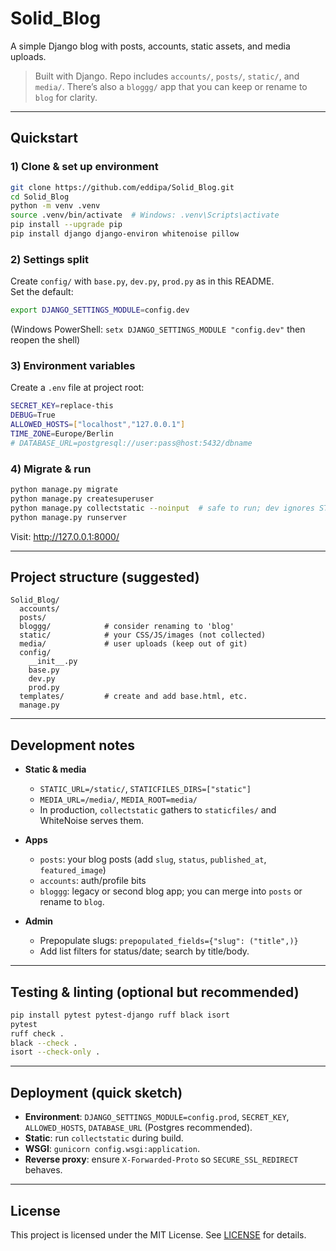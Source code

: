 # Solid_Blog

A simple Django blog with posts, accounts, static assets, and media uploads.

> Built with Django. Repo includes `accounts/`, `posts/`, `static/`, and `media/`. There’s also a `bloggg/` app that you can keep or rename to `blog` for clarity.

---

## Quickstart

### 1) Clone & set up environment
```bash
git clone https://github.com/eddipa/Solid_Blog.git
cd Solid_Blog
python -m venv .venv
source .venv/bin/activate  # Windows: .venv\Scripts\activate
pip install --upgrade pip
pip install django django-environ whitenoise pillow
```

### 2) Settings split
Create `config/` with `base.py`, `dev.py`, `prod.py` as in this README.  
Set the default:
```bash
export DJANGO_SETTINGS_MODULE=config.dev
```
(Windows PowerShell: `setx DJANGO_SETTINGS_MODULE "config.dev"` then reopen the shell)

### 3) Environment variables
Create a `.env` file at project root:
```bash
SECRET_KEY=replace-this
DEBUG=True
ALLOWED_HOSTS=["localhost","127.0.0.1"]
TIME_ZONE=Europe/Berlin
# DATABASE_URL=postgresql://user:pass@host:5432/dbname
```

### 4) Migrate & run
```bash
python manage.py migrate
python manage.py createsuperuser
python manage.py collectstatic --noinput  # safe to run; dev ignores STATIC_ROOT
python manage.py runserver
```

Visit: http://127.0.0.1:8000/

---

## Project structure (suggested)
```
Solid_Blog/
  accounts/
  posts/
  bloggg/            # consider renaming to 'blog'
  static/            # your CSS/JS/images (not collected)
  media/             # user uploads (keep out of git)
  config/
    __init__.py
    base.py
    dev.py
    prod.py
  templates/         # create and add base.html, etc.
  manage.py
```
---

## Development notes

- **Static & media**  
  - `STATIC_URL=/static/`, `STATICFILES_DIRS=["static"]`  
  - `MEDIA_URL=/media/`, `MEDIA_ROOT=media/`  
  - In production, `collectstatic` gathers to `staticfiles/` and WhiteNoise serves them.

- **Apps**  
  - `posts`: your blog posts (add `slug`, `status`, `published_at`, `featured_image`)  
  - `accounts`: auth/profile bits  
  - `bloggg`: legacy or second blog app; you can merge into `posts` or rename to `blog`.

- **Admin**  
  - Prepopulate slugs: `prepopulated_fields={"slug": ("title",)}`  
  - Add list filters for status/date; search by title/body.

---

## Testing & linting (optional but recommended)
```bash
pip install pytest pytest-django ruff black isort
pytest
ruff check .
black --check .
isort --check-only .
```

---

## Deployment (quick sketch)

- **Environment**: `DJANGO_SETTINGS_MODULE=config.prod`, `SECRET_KEY`, `ALLOWED_HOSTS`, `DATABASE_URL` (Postgres recommended).
- **Static**: run `collectstatic` during build.
- **WSGI**: `gunicorn config.wsgi:application`.
- **Reverse proxy**: ensure `X-Forwarded-Proto` so `SECURE_SSL_REDIRECT` behaves.

---

## License

This project is licensed under the MIT License. See [LICENSE](LICENSE) for details.
